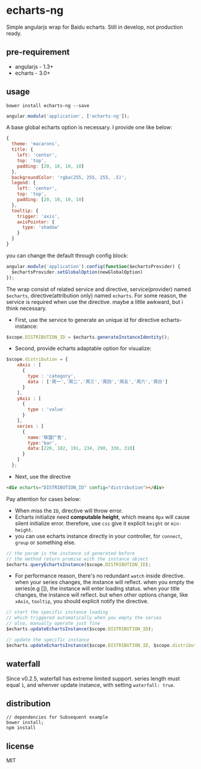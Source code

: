 # echarts-ng
Simple angularjs wrap for Baidu echarts. Still in develop, not production ready.

## pre-requirement
+ angularjs - 1.3+
+ echarts   - 3.0+

## usage

```shell
bower install echarts-ng --save
```

```js
angular.module('application', ['echarts-ng']);
```

A base global echarts option is necessary. I provide one like below:

```js
{
  theme: 'macarons',
  title: {
    left: 'center',
    top: 'top',
    padding: [20, 10, 10, 10]
  },
  backgroundColor: 'rgba(255, 255, 255, .5)',
  legend: {
    left: 'center',
    top: 'top',
    padding: [20, 10, 10, 10]
  },
  tooltip: {
    trigger: 'axis',
    axisPointer: {
      type: 'shadow'
    }
  }
}
```

you can change the default through config block:

```js
angular.module('application').config(function($echartsProvider) {
  $echartsProvider.setGlobalOption(newGlobalOption)
});
```

The wrap consist of related service and directive, service(provider) named `$echarts`, directive(attribution only) named `echarts`. For some reason, the service is required when use the directive. maybe a little awkward, but i think necessary.

+ First, use the service to generate an unique id for directive echarts-instance:

```js
$scope.DISTRIBUTION_ID = $echarts.generateInstanceIdentity();
```

+ Second, provide echarts adaptable option for visualize:

```js
$scope.distribution = {
    xAxis : [
      {
        type : 'category',
        data : ['周一','周二','周三','周四','周五','周六','周日']
      }
    ],
    yAxis : [
      {
        type : 'value'
      }
    ],
    series : [
      {
        name:'联盟广告',
        type:'bar',
        data:[220, 182, 191, 234, 290, 330, 310]
      }
    ]
  };
```

+ Next, use the directive

```html
<div echarts="DISTRIBUTION_ID" config="distribution"></div>
```

Pay attention for cases below:

+ When miss the `ID`, directive will throw error. 
+ Echarts initialize need **computable height**, which means `0px` will cause silent initialize error. therefore, use `css` give it explicit `height` or `min-height`.
+ you can use echarts instance directly in your controller, for `connect`, `group` or something else.

```js
// the param is the instance id generated before
// the method return promise with the instance object
$echarts.queryEchartsInstance($scope.DISTRIBUTION_ID);
```

+ For performance reason, there's no redundant `watch` inside directive. when your series changes, the instance will reflect. when you empty the series(e.g []), the instance will enter loading status. when your title changes, the instance will reflect. but when other options change, like `xAxis`, `tooltip`, you should explicit notify the directive.

```js
// start the specific instance loading
// which triggered automatically when you empty the series
// also, manually operate just fine
$echarts.updateEchartsInstance($scope.DISTRIBUTION_ID);

// update the specific instance
$echarts.updateEchartsInstance($scope.DISTRIBUTION_ID, $scope.distribution);
```

## waterfall
Since v0.2.5, waterfall has extreme limited support. series length must equal `1`, and whenver update instance, with setting `waterfall: true`.

## distribution

```shell
// dependencies for Subsequent example
bower install;
npm install
```

## license
MIT